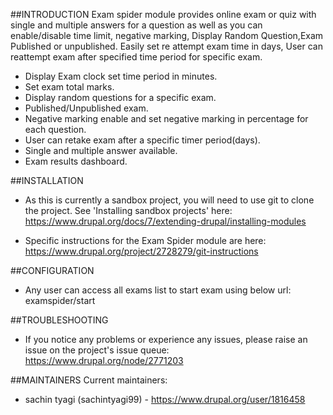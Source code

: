 ##INTRODUCTION
Exam spider module provides online exam or quiz with single and multiple answers 
for a question as well as you can enable/disable time limit, negative marking,
Display Random Question,Exam Published or unpublished. Easily set re attempt
exam time in days, User can reattempt exam after specified time period for 
specific exam.
 * Display Exam clock set time period in minutes.
 * Set exam total marks.
 * Display random questions for a specific exam.
 * Published/Unpublished exam.
 * Negative marking enable and set negative marking in percentage
  for each question.
 * User can retake exam after a specific timer period(days).
 * Single and multiple answer available.
 * Exam results dashboard.

##INSTALLATION
* As this is currently a sandbox project, you will need to use git to clone 
the project. See 'Installing sandbox projects' here:
https://www.drupal.org/docs/7/extending-drupal/installing-modules

* Specific instructions for the Exam Spider module are here:
https://www.drupal.org/project/2728279/git-instructions

##CONFIGURATION
 * Any user can access all exams list to start exam using below url:
examspider/start

##TROUBLESHOOTING
* If you notice any problems or experience any issues, please raise an issue on 
the project's issue queue:
https://www.drupal.org/node/2771203

##MAINTAINERS
Current maintainers:
 * sachin tyagi (sachintyagi99) - https://www.drupal.org/user/1816458
